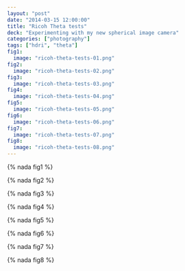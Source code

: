 ```yaml
---
layout: "post"
date: "2014-03-15 12:00:00"
title: "Ricoh Theta tests"
deck: "Experimenting with my new spherical image camera"
categories: ["photography"]
tags: ["hdri", "theta"]
fig1:
  image: "ricoh-theta-tests-01.png"
fig2:
  image: "ricoh-theta-tests-02.png"
fig3:
  image: "ricoh-theta-tests-03.png"
fig4:
  image: "ricoh-theta-tests-04.png"
fig5:
  image: "ricoh-theta-tests-05.png"
fig6:
  image: "ricoh-theta-tests-06.png"
fig7:
  image: "ricoh-theta-tests-07.png"
fig8:
  image: "ricoh-theta-tests-08.png"
---
```


{% nada fig1 %}

{% nada fig2 %}

{% nada fig3 %}

{% nada fig4 %}

{% nada fig5 %}

{% nada fig6 %}

{% nada fig7 %}

{% nada fig8 %}
